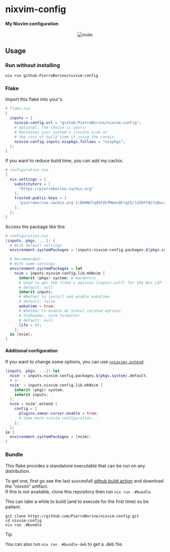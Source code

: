 nixvim-config
=============
#### My Nixvim configuration

<div align="center"><img src=".github/assets/screenshot.png" alt="nvim"></div>

## Usage
### Run without installing
```Shell
nix run github:PierreBorine/nixvim-config
```

### Flake
Import this flake into your's
```Nix
# flake.nix
{
  inputs = {
    nixvim-config.url = "github:PierreBorine/nixvim-config";
    # optional, the choice is yours:
    # Decreases your system's closure size at
    # the cost of build time if using the cachix.
    nixvim-config.inputs.nixpkgs.follows = "nixpkgs";
  };
}
```
If you want to reduce build time, you can add my cachix.
```nix
# configuration.nix
{
  nix.settings = {
    substituters = [
      "https://pierreborine.cachix.org"
    ];
    trusted-public-keys = [
      "pierreborine.cachix.org-1:D6WNCFqd5FZkTMem+QF+q25/lU2KFf8C7zBvvzhZZAk="
    ];
  };
}
```
Access the package like this
```Nix
# configuration.nix
{inputs, pkgs, ...}: {
  # With default settings
  environment.systemPackages = [inputs.nixvim-config.packages.${pkgs.system}.default];

  # Recommended:
  # With some settings
  environment.systemPackages = let
    nvim = inputs.nixvim-config.lib.mkNvim {
      inherit (pkgs) system; # mandatory
      # Used to get the flake's options (inputs.self) for the Nix LSP
      # default: null
      inherit inputs;
      # Whether to install and enable wakatime
      # default: false
      wakatime = true;
      # Whether to enable 42 School related options
      # Stdheader, norm formatter
      # default: null
      life = 42;
    };
  in [nvim];
}
```

#### Additional configuration
If you want to change some options, you can use [`<nixvim>.extend`](https://nix-community.github.io/nixvim/platforms/standalone.html#extending-an-existing-configuration):
```Nix
{inputs, pkgs, ...}: let
  nvim' = inputs.nixvim-config.packages.${pkgs.system}.default;
  # or
  nvim' = inputs.nixvim-config.lib.mkNvim {
    inherit (pkgs) system;
    inherit inputs;
  };
  nvim = nvim'.extend {
    config = {
      plugins.smear-cursor.enable = true;
      # Some more nixvim configuration...
    };
  };
in {
  environment.systemPackages = [nvim];
}
```

### Bundle
This flake provides a standalone executable that can be run on any distribution.

To get one, first go see the last succesfull [github build action](https://github.com/PierreBorine/nixvim-config/actions) and download the "nixvim" artifact.
<br>If this is not available, clone this repository then run `nix run .#bundle`.

This can take a while to build (and to execute for the first time) so be patient.
```shell
git clone https://github.com/PierreBorine/nixvim-config.git
cd nixvim-config
nix run .#bundle
```

> [!TIP]
> You can also run `nix run .#bundle-deb` to get a .deb file.
